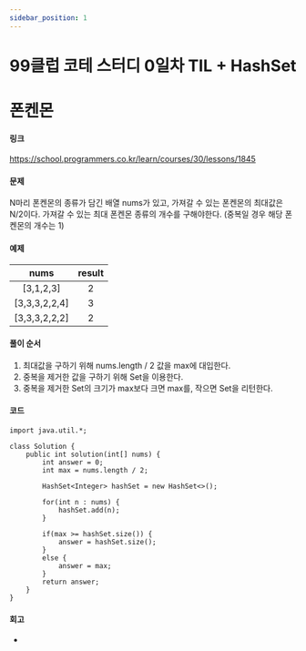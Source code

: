 ```yaml
---
sidebar_position: 1
---
```


# 99클럽 코테 스터디 0일차 TIL + HashSet


# 폰켄몬

#### 링크

https://school.programmers.co.kr/learn/courses/30/lessons/1845

#### 문제

N마리 폰켄몬의 종류가 담긴 배열 nums가 있고,
가져갈 수 있는 폰켄몬의 최대값은 N/2이다.
가져갈 수 있는 최대 폰켄몬 종류의 개수를 구해야한다. (중복일 경우 해당 폰켄몬의 개수는 1)


#### 예제

|     nums      | result |    
|:-------------:|:------:|
|   [3,1,2,3]   |   2    |   
| [3,3,3,2,2,4] |   3    |     
| [3,3,3,2,2,2] |   2    |    



#### 풀이 순서

1. 최대값을 구하기 위해 nums.length / 2 값을 max에 대입한다.
2. 중복을 제거한 값을 구하기 위해 Set을 이용한다.
3. 중복을 제거한 Set의 크기가 max보다 크면 max를, 작으면 Set을 리턴한다.


#### 코드

```
import java.util.*;

class Solution {
    public int solution(int[] nums) {
        int answer = 0;
        int max = nums.length / 2;
        
        HashSet<Integer> hashSet = new HashSet<>();
        
        for(int n : nums) {
            hashSet.add(n);
        }
        
        if(max >= hashSet.size()) {
            answer = hashSet.size();
        }
        else {
            answer = max;
        }
        return answer;
    }
}
```

#### 회고

- 


